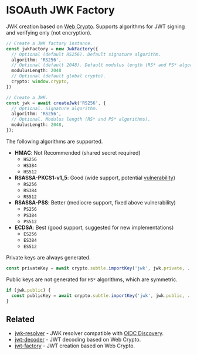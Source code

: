 # ISOAuth JWK Factory

JWK creation based on [Web Crypto](https://developer.mozilla.org/en-US/docs/Web/API/Web_Crypto_API). Supports algorithms for JWT signing and verifying only (not encryption).

```ts
// Create a JWK factory instance.
const jwkFactory = new JwkFactory({
  // Optional (default RS256). Default signature algorithm.
  algorithm: 'RS256',
  // Optional (default 2048). Default modulus length (RS* and PS* algorithms).
  modulusLength: 2048
  // Optional (default global crypto).
  crypto: window.crypto,
})

// Create a JWK.
const jwk = await createJwk('RS256', {
  // Optional. Signature algorithm.
  algorithm: 'RS256',
  // Optional. Modulus length (RS* and PS* algorithms).
  modulusLength: 2048,
});
```

The following algorithms are supported.

- **HMAC**: Not Recommended (shared secret required)
  - `HS256`
  - `HS384`
  - `HS512`
- **RSASSA-PKCS1-v1_5**: Good (wide support, potential [vulnerability](https://www.cvedetails.com/cve/CVE-2020-20949/))
  - `RS256`
  - `RS384`
  - `RS512`
- **RSASSA-PSS**: Better (mediocre support, fixed above vulnerability)
  - `PS256`
  - `PS384`
  - `PS512`
- **ECDSA**: Best (good support, suggested for new implementations)
  - `ES256`
  - `ES384`
  - `ES512`

Private keys are always generated.

```ts
const privateKey = await crypto.subtle.importKey('jwk', jwk.private, ...);
```

Public keys are not generated for `HS*` algorithms, which are symmetric.

```ts
if (jwk.public) {
  const publicKey = await crypto.subtle.importKey('jwk', jwk.public, ...);
}
```

## Related

- [jwk-resolver](../jwk-resolver) - JWK resolver compatible with [OIDC Discovery](https://openid.net/specs/openid-connect-discovery-1_0.html).
- [jwt-decoder](../jwk-decoder) - JWT decoding based on Web Crypto.
- [jwt-factory](../jwt-factory) - JWT creation based on Web Crypto.

